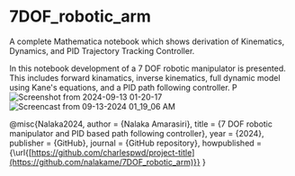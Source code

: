 # 7DOF_robotic_arm
A complete Mathematica notebook which shows derivation of Kinematics, Dynamics, and PID Trajectory Tracking Controller.

In this notebook development of a 7 DOF robotic manipulator is presented. This includes forward kinamatics, inverse kinematics, full dynamic model using Kane's equations, and a PID path following controller. P
![Screenshot from 2024-09-13 01-20-17](https://github.com/user-attachments/assets/8bd222e2-161e-422e-80b8-40409bbeb597)
![Screencast from 09-13-2024 01_19_06 AM](https://github.com/user-attachments/assets/1433521b-ef0d-4481-9606-3908d1bfae14)


@misc{Nalaka2024,
  author = {Nalaka Amarasiri},
  title = {7 DOF robotic manipulator and PID based path following controller},
  year = {2024},
  publisher = {GitHub},
  journal = {GitHub repository},
  howpublished = {\url{[https://github.com/charlespwd/project-title](https://github.com/nalakame/7DOF_robotic_arm)}}
}
